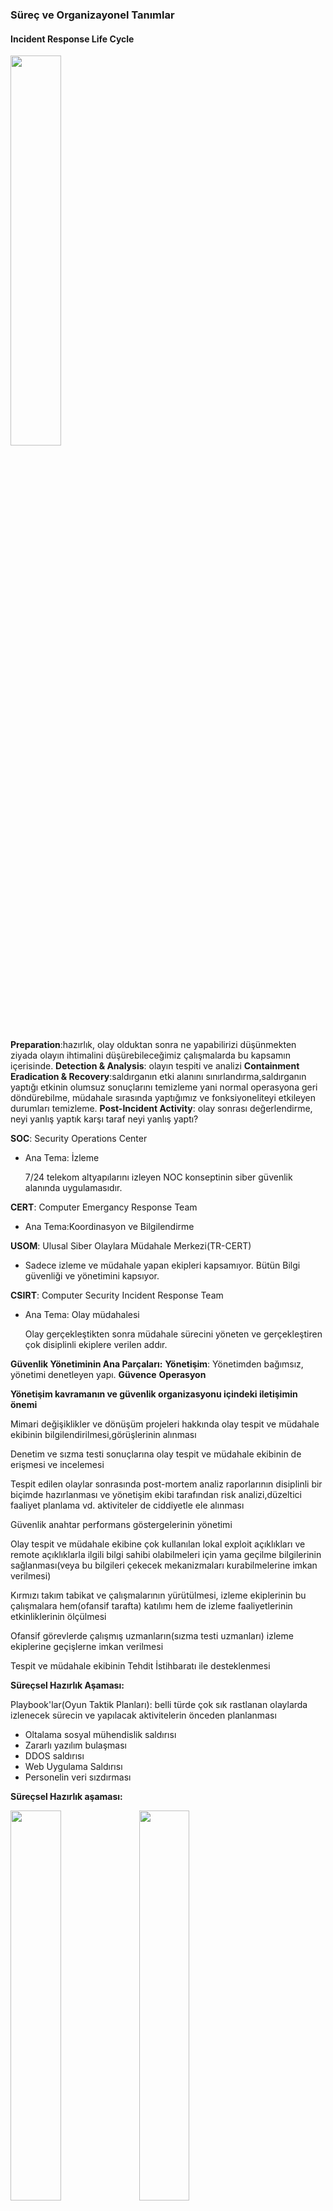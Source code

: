 ﻿
### Süreç ve Organizayonel Tanımlar
####	Incident Response Life Cycle
<img src="https://github.com/elifnurkarakoc/notes-and-blog/blob/master/Siber%20Olay%20Tespit%20ve%20M%C3%BCdahale/1-Incident-Response-Life-Cycle.png" width="40%">

**Preparation**:hazırlık, olay olduktan sonra ne yapabilirizi düşünmekten ziyada olayın ihtimalini düşürebileceğimiz çalışmalarda bu kapsamın içerisinde. 
	**Detection & Analysis**: olayın tespiti ve analizi
	**Containment Eradication & Recovery**:saldırganın etki alanını sınırlandırma,saldırganın yaptığı etkinin olumsuz sonuçlarını temizleme yani normal operasyona geri döndürebilme, müdahale sırasında yaptığımız ve fonksiyoneliteyi etkileyen durumları temizleme.
	**Post-Incident Activity**: olay sonrası değerlendirme, neyi yanlış yaptık karşı taraf neyi yanlış yaptı?

**SOC**: Security Operations Center
- Ana Tema: İzleme
		
	7/24 telekom altyapılarını izleyen NOC konseptinin siber güvenlik alanında uygulamasıdır.
	
**CERT**: Computer Emergancy Response Team 
- Ana Tema:Koordinasyon ve Bilgilendirme

**USOM**: Ulusal Siber Olaylara Müdahale Merkezi(TR-CERT)
- Sadece izleme ve müdahale yapan ekipleri kapsamıyor. Bütün Bilgi güvenliği ve yönetimini kapsıyor.

 **CSIRT**: Computer Security Incident Response Team
   - Ana Tema: Olay müdahalesi
    	
    	Olay gerçekleştikten sonra müdahale sürecini yöneten ve gerçekleştiren çok disiplinli ekiplere verilen addır. 

**Güvenlik Yönetiminin Ana Parçaları:**
	**Yönetişim**: Yönetimden bağımsız, yönetimi denetleyen yapı.
	**Güvence**
	**Operasyon**
	
**Yönetişim kavramanın ve güvenlik organizasyonu içindeki iletişimin önemi**

Mimari değişiklikler ve dönüşüm projeleri hakkında olay tespit ve müdahale ekibinin bilgilendirilmesi,görüşlerinin alınması
		
Denetim ve sızma testi sonuçlarına olay tespit ve müdahale ekibinin de erişmesi ve incelemesi

Tespit edilen olaylar sonrasında post-mortem analiz raporlarının disiplinli bir biçimde hazırlanması ve yönetişim ekibi tarafından risk analizi,düzeltici faaliyet planlama vd. aktiviteler de ciddiyetle ele alınması

Güvenlik anahtar performans göstergelerinin yönetimi

Olay tespit ve müdahale ekibine çok kullanılan lokal exploit açıklıkları ve remote açıklıklarla ilgili bilgi sahibi olabilmeleri için yama geçilme bilgilerinin sağlanması(veya bu bilgileri çekecek mekanizmaları kurabilmelerine imkan verilmesi)

Kırmızı takım tabikat ve çalışmalarının yürütülmesi, izleme ekiplerinin bu çalışmalara hem(ofansif tarafta) katılımı hem de izleme faaliyetlerinin etkinliklerinin ölçülmesi 

Ofansif görevlerde çalışmış uzmanların(sızma testi uzmanları) izleme ekiplerine geçişlerne imkan verilmesi

Tespit ve müdahale ekibinin Tehdit İstihbaratı ile desteklenmesi

**Süreçsel Hazırlık Aşaması:**

Playbook'lar(Oyun Taktik Planları): belli türde çok sık rastlanan olaylarda izlenecek sürecin ve yapılacak aktivitelerin önceden planlanması 

 - Oltalama sosyal mühendislik saldırısı 
 - Zararlı yazılım bulaşması 
 - DDOS saldırısı 
 - Web Uygulama Saldırısı 
 - Personelin veri sızdırması

**Süreçsel Hazırlık aşaması:**

<img src="https://github.com/elifnurkarakoc/notes-and-blog/blob/master/Siber%20Olay%20Tespit%20ve%20M%C3%BCdahale/phishing.PNG" width="40%">


<img src="https://github.com/elifnurkarakoc/notes-and-blog/blob/master/Siber%20Olay%20Tespit%20ve%20M%C3%BCdahale/phishing-2.PNG" width="40%">


<img src="https://github.com/elifnurkarakoc/notes-and-blog/blob/master/Siber%20Olay%20Tespit%20ve%20M%C3%BCdahale/phishing-3.PNG" width="40%">


<img src="https://github.com/elifnurkarakoc/notes-and-blog/blob/master/Siber%20Olay%20Tespit%20ve%20M%C3%BCdahale/phishing-4.PNG" width="40%">


<img src="https://github.com/elifnurkarakoc/notes-and-blog/blob/master/Siber%20Olay%20Tespit%20ve%20M%C3%BCdahale/phishing-5.PNG" width="40%">


Tehdit göstergelerinin belirlenmesi **-->** Risk fAktörlernin belirlenmesi **-->** Veri Toplama **-->** Kategorize Etme **-->** Önceliklendirme
	Önceliklendirme **-->** Doğrula **-->** IOC'leri belirle **-->** Kurum Sistmelerinin Taranması **-->** Kapsmaın güncellenmesi **-->** Etkilenen tüm noktaları belirle

**IOC**: Indicator of Compromise(İhlal belirteci) 
IOC'ler ile olayın analizi ile yeni kapılar açılabilir.

